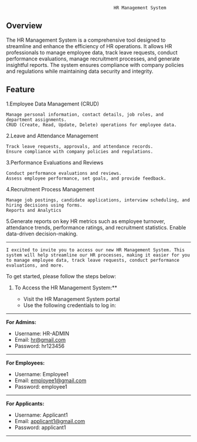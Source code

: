                                              HR Management System
                                                          
Overview
----------
The HR Management System is a comprehensive tool designed to streamline and enhance the efficiency of HR operations. It allows HR professionals to manage employee data, track leave requests, conduct performance evaluations, manage recruitment processes, and generate insightful reports. The system ensures compliance with company policies and regulations while maintaining data security and integrity.

Feature
----------
1.Employee Data Management (CRUD)

    Manage personal information, contact details, job roles, and department assignments.
    CRUD (Create, Read, Update, Delete) operations for employee data.

2.Leave and Attendance Management

    Track leave requests, approvals, and attendance records.
    Ensure compliance with company policies and regulations.

3.Performance Evaluations and Reviews

    Conduct performance evaluations and reviews.
    Assess employee performance, set goals, and provide feedback.

4.Recruitment Process Management

    Manage job postings, candidate applications, interview scheduling, and hiring decisions using forms.
    Reports and Analytics

5.Generate reports on key HR metrics such as employee turnover, attendance trends, performance ratings, and recruitment statistics.
Enable data-driven decision-making.


----------------------------------------------
    I excited to invite you to access our new HR Management System. This system will help streamline our HR processes, making it easier for you to manage employee data, track leave requests, conduct performance evaluations, and more.

To get started, please follow the steps below:

1. To Access the HR Management System:**

   - Visit the HR Management System portal
   - Use the following credentials to log in:

---------------------------------------
**For Admins:**

- Username:    HR-ADMIN
- Email:       hr@gmail.com
- Password:    hr123456

----------------------------------------
**For Employees:**

- Username:   Employee1
- Email:      employee1@gmail.com
- Password:   employee1

------------------------------------------
**For Applicants:**

- Username:   Applicant1
- Email:      applicant1@gmail.com
- Password:   applicant1
  
---------------------------------------------

